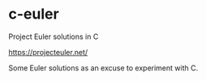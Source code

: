 # c-euler
Project Euler solutions in C

https://projecteuler.net/

Some Euler solutions as an excuse to experiment with C.
